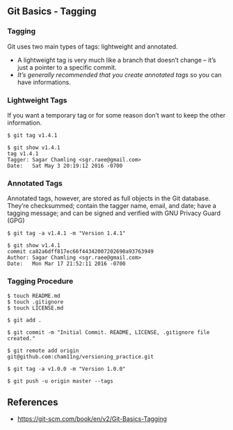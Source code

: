 ## Git Basics - Tagging

### Tagging
Git uses two main types of tags: lightweight and annotated.

* A lightweight tag is very much like a branch that doesn’t change – it’s just a pointer to a specific commit. 
* _It’s generally recommended that you create annotated tags_ so you can have informations.

### Lightweight Tags

If you want a temporary tag or for some reason don’t want to keep the other information.

```shell
$ git tag v1.4.1

$ git show v1.4.1
tag v1.4.1
Tagger: Sagar Chamling <sgr.raee@gmail.com>
Date:   Sat May 3 20:19:12 2016 -0700
```

### Annotated Tags

Annotated tags, however, are stored as full objects in the Git database. They’re checksummed; contain the tagger name, email, and date; have a tagging message; and can be signed and verified with GNU Privacy Guard (GPG)

```shell
$ git tag -a v1.4.1 -m "Version 1.4.1"

$ git show v1.4.1
commit ca82a6dff817ec66f44342007202690a93763949
Author: Sagar Chamling <sgr.raee@gmail.com>
Date:   Mon Mar 17 21:52:11 2016 -0700
```

### Tagging Procedure

```shell
$ touch README.md
$ touch .gitignore
$ touch LICENSE.md

$ git add .

$ git commit -m "Initial Commit. README, LICENSE, .gitignore file created."

$ git remote add origin git@github.com:cham11ng/versioning_practice.git

$ git tag -a v1.0.0 -m "Version 1.0.0"

$ git push -u origin master --tags
```
## References
* https://git-scm.com/book/en/v2/Git-Basics-Tagging
